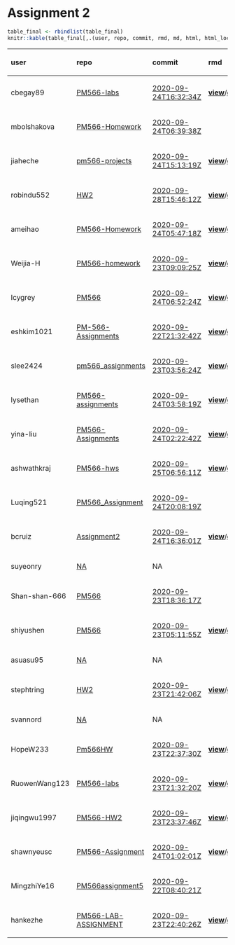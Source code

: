 Assignment 2
================

``` r
table_final <- rbindlist(table_final)
knitr::kable(table_final[,.(user, repo, commit, rmd, md, html, html_local)], format = "html")
```

<table>

<thead>

<tr>

<th style="text-align:left;">

user

</th>

<th style="text-align:left;">

repo

</th>

<th style="text-align:left;">

commit

</th>

<th style="text-align:left;">

rmd

</th>

<th style="text-align:left;">

md

</th>

<th style="text-align:left;">

html

</th>

<th style="text-align:left;">

html\_local

</th>

</tr>

</thead>

<tbody>

<tr>

<td style="text-align:left;">

cbegay89

</td>

<td style="text-align:left;">

[PM566-labs](https://github.com/cbegay89/PM566-labs/tree/eb6f6e6e11b9ae784302f1aeffea0bd813be9a43)

</td>

<td style="text-align:left;">

[2020-09-24T16:32:34Z](https://github.com/cbegay89/PM566-labs/commit/eb6f6e6e11b9ae784302f1aeffea0bd813be9a43)

</td>

<td style="text-align:left;">

[**view**](https://github.com/cbegay89/PM566-labs/blob/eb6f6e6e11b9ae784302f1aeffea0bd813be9a43/Assignment2_092320.Rmd)/[**download**](https://raw.githubusercontent.com/cbegay89/PM566-labs/eb6f6e6e11b9ae784302f1aeffea0bd813be9a43/Assignment2_092320.Rmd)

</td>

<td style="text-align:left;">

[**view**](https://github.com/cbegay89/PM566-labs/blob/eb6f6e6e11b9ae784302f1aeffea0bd813be9a43/Assignment2_092320.md)/[**download**](https://raw.githubusercontent.com/cbegay89/PM566-labs/eb6f6e6e11b9ae784302f1aeffea0bd813be9a43/Assignment2_092320.md)

</td>

<td style="text-align:left;">

</td>

<td style="text-align:left;">

[**x**](https://ghcdn.rawgit.org/USCbiostats/PM566-admin/master/assignment-02/cbegay89.html)

</td>

</tr>

<tr>

<td style="text-align:left;">

mbolshakova

</td>

<td style="text-align:left;">

[PM566-Homework](https://github.com/mbolshakova/PM566-Homework/tree/46418c081490990b95db519c706376d0768dcc14)

</td>

<td style="text-align:left;">

[2020-09-24T06:39:38Z](https://github.com/mbolshakova/PM566-Homework/commit/46418c081490990b95db519c706376d0768dcc14)

</td>

<td style="text-align:left;">

</td>

<td style="text-align:left;">

[**view**](https://github.com/mbolshakova/PM566-Homework/blob/46418c081490990b95db519c706376d0768dcc14/Homework-2.md)/[**download**](https://raw.githubusercontent.com/mbolshakova/PM566-Homework/46418c081490990b95db519c706376d0768dcc14/Homework-2.md)

</td>

<td style="text-align:left;">

</td>

<td style="text-align:left;">

</td>

</tr>

<tr>

<td style="text-align:left;">

jiaheche

</td>

<td style="text-align:left;">

[pm566-projects](https://github.com/jiaheche/pm566-projects/tree/1a72aea6ffb41f63440c37b484f514b13b43b444)

</td>

<td style="text-align:left;">

[2020-09-24T15:13:19Z](https://github.com/jiaheche/pm566-projects/commit/1a72aea6ffb41f63440c37b484f514b13b43b444)

</td>

<td style="text-align:left;">

[**view**](https://github.com/jiaheche/pm566-projects/blob/1a72aea6ffb41f63440c37b484f514b13b43b444/02-assignment.Rmd)/[**download**](https://raw.githubusercontent.com/jiaheche/pm566-projects/1a72aea6ffb41f63440c37b484f514b13b43b444/02-assignment.Rmd)

</td>

<td style="text-align:left;">

[**view**](https://github.com/jiaheche/pm566-projects/blob/1a72aea6ffb41f63440c37b484f514b13b43b444/02-assignment.md)/[**download**](https://raw.githubusercontent.com/jiaheche/pm566-projects/1a72aea6ffb41f63440c37b484f514b13b43b444/02-assignment.md)

</td>

<td style="text-align:left;">

</td>

<td style="text-align:left;">

</td>

</tr>

<tr>

<td style="text-align:left;">

robindu552

</td>

<td style="text-align:left;">

[HW2](https://github.com/robindu552/HW2/tree/a0e287e8f2f3920ac35699a6e288791f0271fd83)

</td>

<td style="text-align:left;">

[2020-09-28T15:46:12Z](https://github.com/robindu552/HW2/commit/a0e287e8f2f3920ac35699a6e288791f0271fd83)

</td>

<td style="text-align:left;">

[**view**](https://github.com/robindu552/HW2/blob/a0e287e8f2f3920ac35699a6e288791f0271fd83/HW2.Rmd)/[**download**](https://raw.githubusercontent.com/robindu552/HW2/a0e287e8f2f3920ac35699a6e288791f0271fd83/HW2.Rmd)

</td>

<td style="text-align:left;">

</td>

<td style="text-align:left;">

</td>

<td style="text-align:left;">

</td>

</tr>

<tr>

<td style="text-align:left;">

ameihao

</td>

<td style="text-align:left;">

[PM566-Homework](https://github.com/ameihao/PM566-Homework/tree/e210bd12d7c5bb48884112b63735b9804ae67994)

</td>

<td style="text-align:left;">

[2020-09-24T05:47:18Z](https://github.com/ameihao/PM566-Homework/commit/e210bd12d7c5bb48884112b63735b9804ae67994)

</td>

<td style="text-align:left;">

[**view**](https://github.com/ameihao/PM566-Homework/blob/e210bd12d7c5bb48884112b63735b9804ae67994/HW2_PM566.Rmd)/[**download**](https://raw.githubusercontent.com/ameihao/PM566-Homework/e210bd12d7c5bb48884112b63735b9804ae67994/HW2_PM566.Rmd)

</td>

<td style="text-align:left;">

</td>

<td style="text-align:left;">

[**view**](https://ghcdn.rawgit.org/ameihao/PM566-Homework/e210bd12d7c5bb48884112b63735b9804ae67994/HW2_PM566.html)/[**download**](https://raw.githubusercontent.com/ameihao/PM566-Homework/e210bd12d7c5bb48884112b63735b9804ae67994/HW2_PM566.html)

</td>

<td style="text-align:left;">

</td>

</tr>

<tr>

<td style="text-align:left;">

Weijia-H

</td>

<td style="text-align:left;">

[PM566-homework](https://github.com/Weijia-H/PM566-homework/tree/0b426b68db80c1a8f6db359c158e308233b71180)

</td>

<td style="text-align:left;">

[2020-09-23T09:09:25Z](https://github.com/Weijia-H/PM566-homework/commit/0b426b68db80c1a8f6db359c158e308233b71180)

</td>

<td style="text-align:left;">

[**view**](https://github.com/Weijia-H/PM566-homework/blob/0b426b68db80c1a8f6db359c158e308233b71180/assignment02.Rmd)/[**download**](https://raw.githubusercontent.com/Weijia-H/PM566-homework/0b426b68db80c1a8f6db359c158e308233b71180/assignment02.Rmd)

</td>

<td style="text-align:left;">

</td>

<td style="text-align:left;">

[**view**](https://ghcdn.rawgit.org/Weijia-H/PM566-homework/0b426b68db80c1a8f6db359c158e308233b71180/assignment02.html)/[**download**](https://raw.githubusercontent.com/Weijia-H/PM566-homework/0b426b68db80c1a8f6db359c158e308233b71180/assignment02.html)

</td>

<td style="text-align:left;">

</td>

</tr>

<tr>

<td style="text-align:left;">

Icygrey

</td>

<td style="text-align:left;">

[PM566](https://github.com/Icygrey/PM566/tree/e995f2eec038f26804b4d13667c5cacd20e500ab)

</td>

<td style="text-align:left;">

[2020-09-24T06:52:24Z](https://github.com/Icygrey/PM566/commit/e995f2eec038f26804b4d13667c5cacd20e500ab)

</td>

<td style="text-align:left;">

[**view**](https://github.com/Icygrey/PM566/blob/e995f2eec038f26804b4d13667c5cacd20e500ab/TH-hw2_pm566.Rmd)/[**download**](https://raw.githubusercontent.com/Icygrey/PM566/e995f2eec038f26804b4d13667c5cacd20e500ab/TH-hw2_pm566.Rmd)

</td>

<td style="text-align:left;">

</td>

<td style="text-align:left;">

</td>

<td style="text-align:left;">

</td>

</tr>

<tr>

<td style="text-align:left;">

eshkim1021

</td>

<td style="text-align:left;">

[PM-566-Assignments](https://github.com/eshkim1021/PM-566-Assignments/tree/c5dd8f13c13d63c6719bba0d2a7628171e5ff7ad)

</td>

<td style="text-align:left;">

[2020-09-22T21:32:42Z](https://github.com/eshkim1021/PM-566-Assignments/commit/c5dd8f13c13d63c6719bba0d2a7628171e5ff7ad)

</td>

<td style="text-align:left;">

[**view**](https://github.com/eshkim1021/PM-566-Assignments/blob/c5dd8f13c13d63c6719bba0d2a7628171e5ff7ad/HW%202.Rmd)/[**download**](https://raw.githubusercontent.com/eshkim1021/PM-566-Assignments/c5dd8f13c13d63c6719bba0d2a7628171e5ff7ad/HW%202.Rmd)

</td>

<td style="text-align:left;">

</td>

<td style="text-align:left;">

</td>

<td style="text-align:left;">

[**x**](https://ghcdn.rawgit.org/USCbiostats/PM566-admin/master/assignment-02/eshkim1021.html)

</td>

</tr>

<tr>

<td style="text-align:left;">

slee2424

</td>

<td style="text-align:left;">

[pm566\_assignments](https://github.com/slee2424/pm566_assignments/tree/7bc1251da675984f3178b2915815644ef4cfde4f)

</td>

<td style="text-align:left;">

[2020-09-23T03:56:24Z](https://github.com/slee2424/pm566_assignments/commit/7bc1251da675984f3178b2915815644ef4cfde4f)

</td>

<td style="text-align:left;">

[**view**](https://github.com/slee2424/pm566_assignments/blob/7bc1251da675984f3178b2915815644ef4cfde4f/Assignment2.Rmd)/[**download**](https://raw.githubusercontent.com/slee2424/pm566_assignments/7bc1251da675984f3178b2915815644ef4cfde4f/Assignment2.Rmd)

</td>

<td style="text-align:left;">

[**view**](https://github.com/slee2424/pm566_assignments/blob/7bc1251da675984f3178b2915815644ef4cfde4f/Assignment2.md)/[**download**](https://raw.githubusercontent.com/slee2424/pm566_assignments/7bc1251da675984f3178b2915815644ef4cfde4f/Assignment2.md)

</td>

<td style="text-align:left;">

</td>

<td style="text-align:left;">

</td>

</tr>

<tr>

<td style="text-align:left;">

lysethan

</td>

<td style="text-align:left;">

[PM566-assignments](https://github.com/lysethan/PM566-assignments/tree/72d48394d3ada8e8558f1d4fbdb4fa65491dc998)

</td>

<td style="text-align:left;">

[2020-09-24T03:58:19Z](https://github.com/lysethan/PM566-assignments/commit/72d48394d3ada8e8558f1d4fbdb4fa65491dc998)

</td>

<td style="text-align:left;">

[**view**](https://github.com/lysethan/PM566-assignments/blob/72d48394d3ada8e8558f1d4fbdb4fa65491dc998/assignment-2.Rmd)/[**download**](https://raw.githubusercontent.com/lysethan/PM566-assignments/72d48394d3ada8e8558f1d4fbdb4fa65491dc998/assignment-2.Rmd)

</td>

<td style="text-align:left;">

[**view**](https://github.com/lysethan/PM566-assignments/blob/72d48394d3ada8e8558f1d4fbdb4fa65491dc998/assignment-2.md)/[**download**](https://raw.githubusercontent.com/lysethan/PM566-assignments/72d48394d3ada8e8558f1d4fbdb4fa65491dc998/assignment-2.md)

</td>

<td style="text-align:left;">

[**view**](https://ghcdn.rawgit.org/lysethan/PM566-assignments/72d48394d3ada8e8558f1d4fbdb4fa65491dc998/assignment-2.html)/[**download**](https://raw.githubusercontent.com/lysethan/PM566-assignments/72d48394d3ada8e8558f1d4fbdb4fa65491dc998/assignment-2.html)

</td>

<td style="text-align:left;">

</td>

</tr>

<tr>

<td style="text-align:left;">

yina-liu

</td>

<td style="text-align:left;">

[PM566-Assignments](https://github.com/yina-liu/PM566-Assignments/tree/77ad92128dd8f9e1c2f69889092eeaccccb3a04a)

</td>

<td style="text-align:left;">

[2020-09-24T02:22:42Z](https://github.com/yina-liu/PM566-Assignments/commit/77ad92128dd8f9e1c2f69889092eeaccccb3a04a)

</td>

<td style="text-align:left;">

[**view**](https://github.com/yina-liu/PM566-Assignments/blob/77ad92128dd8f9e1c2f69889092eeaccccb3a04a/PM566-Assignment2.Rmd)/[**download**](https://raw.githubusercontent.com/yina-liu/PM566-Assignments/77ad92128dd8f9e1c2f69889092eeaccccb3a04a/PM566-Assignment2.Rmd)

</td>

<td style="text-align:left;">

</td>

<td style="text-align:left;">

[**view**](https://ghcdn.rawgit.org/yina-liu/PM566-Assignments/77ad92128dd8f9e1c2f69889092eeaccccb3a04a/PM566-Assignment2.html)/[**download**](https://raw.githubusercontent.com/yina-liu/PM566-Assignments/77ad92128dd8f9e1c2f69889092eeaccccb3a04a/PM566-Assignment2.html)

</td>

<td style="text-align:left;">

</td>

</tr>

<tr>

<td style="text-align:left;">

ashwathkraj

</td>

<td style="text-align:left;">

[PM566-hws](https://github.com/ashwathkraj/PM566-hws/tree/a00821cf11ce6a1ee01c51c10fc81884c975feba)

</td>

<td style="text-align:left;">

[2020-09-25T06:56:11Z](https://github.com/ashwathkraj/PM566-hws/commit/a00821cf11ce6a1ee01c51c10fc81884c975feba)

</td>

<td style="text-align:left;">

[**view**](https://github.com/ashwathkraj/PM566-hws/blob/a00821cf11ce6a1ee01c51c10fc81884c975feba/hw2.Rmd)/[**download**](https://raw.githubusercontent.com/ashwathkraj/PM566-hws/a00821cf11ce6a1ee01c51c10fc81884c975feba/hw2.Rmd)

</td>

<td style="text-align:left;">

</td>

<td style="text-align:left;">

[**view**](https://ghcdn.rawgit.org/ashwathkraj/PM566-hws/a00821cf11ce6a1ee01c51c10fc81884c975feba/hw2.html)/[**download**](https://raw.githubusercontent.com/ashwathkraj/PM566-hws/a00821cf11ce6a1ee01c51c10fc81884c975feba/hw2.html)

</td>

<td style="text-align:left;">

</td>

</tr>

<tr>

<td style="text-align:left;">

Luqing521

</td>

<td style="text-align:left;">

[PM566\_Assignment](https://github.com/Luqing521/PM566_Assignment/tree/b5e54cd01c4ae99fb2468da6d5d7d383ac2fdd83)

</td>

<td style="text-align:left;">

[2020-09-24T20:08:19Z](https://github.com/Luqing521/PM566_Assignment/commit/b5e54cd01c4ae99fb2468da6d5d7d383ac2fdd83)

</td>

<td style="text-align:left;">

</td>

<td style="text-align:left;">

</td>

<td style="text-align:left;">

</td>

<td style="text-align:left;">

</td>

</tr>

<tr>

<td style="text-align:left;">

bcruiz

</td>

<td style="text-align:left;">

[Assignment2](https://github.com/bcruiz/Assignment2/tree/12022f3e65270919064dcf75ead7ae041280ba42)

</td>

<td style="text-align:left;">

[2020-09-24T16:36:01Z](https://github.com/bcruiz/Assignment2/commit/12022f3e65270919064dcf75ead7ae041280ba42)

</td>

<td style="text-align:left;">

[**view**](https://github.com/bcruiz/Assignment2/blob/12022f3e65270919064dcf75ead7ae041280ba42/Assignment2.Rmd)/[**download**](https://raw.githubusercontent.com/bcruiz/Assignment2/12022f3e65270919064dcf75ead7ae041280ba42/Assignment2.Rmd)

</td>

<td style="text-align:left;">

[**view**](https://github.com/bcruiz/Assignment2/blob/12022f3e65270919064dcf75ead7ae041280ba42/Assignment2.md)/[**download**](https://raw.githubusercontent.com/bcruiz/Assignment2/12022f3e65270919064dcf75ead7ae041280ba42/Assignment2.md)

</td>

<td style="text-align:left;">

</td>

<td style="text-align:left;">

[**x**](https://ghcdn.rawgit.org/USCbiostats/PM566-admin/master/assignment-02/bcruiz.html)

</td>

</tr>

<tr>

<td style="text-align:left;">

suyeonry

</td>

<td style="text-align:left;">

[NA](https://github.com/NA/tree/NA)

</td>

<td style="text-align:left;">

NA

</td>

<td style="text-align:left;">

</td>

<td style="text-align:left;">

</td>

<td style="text-align:left;">

</td>

<td style="text-align:left;">

</td>

</tr>

<tr>

<td style="text-align:left;">

Shan-shan-666

</td>

<td style="text-align:left;">

[PM566](https://github.com/Shan-shan-666/PM566/tree/bc1bc3ea27d26b664aa7e331ec52a87f545afe83)

</td>

<td style="text-align:left;">

[2020-09-23T18:36:17Z](https://github.com/Shan-shan-666/PM566/commit/bc1bc3ea27d26b664aa7e331ec52a87f545afe83)

</td>

<td style="text-align:left;">

</td>

<td style="text-align:left;">

</td>

<td style="text-align:left;">

</td>

<td style="text-align:left;">

</td>

</tr>

<tr>

<td style="text-align:left;">

shiyushen

</td>

<td style="text-align:left;">

[PM566](https://github.com/shiyushen/PM566/tree/9bfd05372c1a9bb27dc998ad27a9e66f278edd03)

</td>

<td style="text-align:left;">

[2020-09-23T05:11:55Z](https://github.com/shiyushen/PM566/commit/9bfd05372c1a9bb27dc998ad27a9e66f278edd03)

</td>

<td style="text-align:left;">

[**view**](https://github.com/shiyushen/PM566/blob/9bfd05372c1a9bb27dc998ad27a9e66f278edd03/PM566HW2.Rmd)/[**download**](https://raw.githubusercontent.com/shiyushen/PM566/9bfd05372c1a9bb27dc998ad27a9e66f278edd03/PM566HW2.Rmd)

</td>

<td style="text-align:left;">

</td>

<td style="text-align:left;">

[**view**](https://ghcdn.rawgit.org/shiyushen/PM566/9bfd05372c1a9bb27dc998ad27a9e66f278edd03/PM566HW2.html)/[**download**](https://raw.githubusercontent.com/shiyushen/PM566/9bfd05372c1a9bb27dc998ad27a9e66f278edd03/PM566HW2.html)

</td>

<td style="text-align:left;">

</td>

</tr>

<tr>

<td style="text-align:left;">

asuasu95

</td>

<td style="text-align:left;">

[NA](https://github.com/NA/tree/NA)

</td>

<td style="text-align:left;">

NA

</td>

<td style="text-align:left;">

</td>

<td style="text-align:left;">

</td>

<td style="text-align:left;">

</td>

<td style="text-align:left;">

</td>

</tr>

<tr>

<td style="text-align:left;">

stephtring

</td>

<td style="text-align:left;">

[HW2](https://github.com/stephtring/HW2/tree/cd242ff9f8d2f3cb2c4cddee2d0e0f5c1b58175c)

</td>

<td style="text-align:left;">

[2020-09-23T21:42:06Z](https://github.com/stephtring/HW2/commit/cd242ff9f8d2f3cb2c4cddee2d0e0f5c1b58175c)

</td>

<td style="text-align:left;">

[**view**](https://github.com/stephtring/HW2/blob/cd242ff9f8d2f3cb2c4cddee2d0e0f5c1b58175c/README.Rmd)/[**download**](https://raw.githubusercontent.com/stephtring/HW2/cd242ff9f8d2f3cb2c4cddee2d0e0f5c1b58175c/README.Rmd)

</td>

<td style="text-align:left;">

[**view**](https://github.com/stephtring/HW2/blob/cd242ff9f8d2f3cb2c4cddee2d0e0f5c1b58175c/README.md)/[**download**](https://raw.githubusercontent.com/stephtring/HW2/cd242ff9f8d2f3cb2c4cddee2d0e0f5c1b58175c/README.md)

</td>

<td style="text-align:left;">

[**view**](https://ghcdn.rawgit.org/stephtring/HW2/cd242ff9f8d2f3cb2c4cddee2d0e0f5c1b58175c/README.html)/[**download**](https://raw.githubusercontent.com/stephtring/HW2/cd242ff9f8d2f3cb2c4cddee2d0e0f5c1b58175c/README.html)

</td>

<td style="text-align:left;">

</td>

</tr>

<tr>

<td style="text-align:left;">

svannord

</td>

<td style="text-align:left;">

[NA](https://github.com/NA/tree/NA)

</td>

<td style="text-align:left;">

NA

</td>

<td style="text-align:left;">

</td>

<td style="text-align:left;">

</td>

<td style="text-align:left;">

</td>

<td style="text-align:left;">

</td>

</tr>

<tr>

<td style="text-align:left;">

HopeW233

</td>

<td style="text-align:left;">

[Pm566HW](https://github.com/HopeW233/Pm566HW/tree/d308cbacfc114966a4e978331b834f12f65e8450)

</td>

<td style="text-align:left;">

[2020-09-23T22:37:30Z](https://github.com/HopeW233/Pm566HW/commit/d308cbacfc114966a4e978331b834f12f65e8450)

</td>

<td style="text-align:left;">

[**view**](https://github.com/HopeW233/Pm566HW/blob/d308cbacfc114966a4e978331b834f12f65e8450/HW2.Rmd)/[**download**](https://raw.githubusercontent.com/HopeW233/Pm566HW/d308cbacfc114966a4e978331b834f12f65e8450/HW2.Rmd)

</td>

<td style="text-align:left;">

[**view**](https://github.com/HopeW233/Pm566HW/blob/d308cbacfc114966a4e978331b834f12f65e8450/HW2.md)/[**download**](https://raw.githubusercontent.com/HopeW233/Pm566HW/d308cbacfc114966a4e978331b834f12f65e8450/HW2.md)

</td>

<td style="text-align:left;">

</td>

<td style="text-align:left;">

</td>

</tr>

<tr>

<td style="text-align:left;">

RuowenWang123

</td>

<td style="text-align:left;">

[PM566-labs](https://github.com/RuowenWang123/PM566-labs/tree/822e1bf4c5f9627c9ddd7757ec48e52cdcd0cd1e)

</td>

<td style="text-align:left;">

[2020-09-23T21:32:20Z](https://github.com/RuowenWang123/PM566-labs/commit/822e1bf4c5f9627c9ddd7757ec48e52cdcd0cd1e)

</td>

<td style="text-align:left;">

[**view**](https://github.com/RuowenWang123/PM566-labs/blob/822e1bf4c5f9627c9ddd7757ec48e52cdcd0cd1e/Assignment%202.Rmd)/[**download**](https://raw.githubusercontent.com/RuowenWang123/PM566-labs/822e1bf4c5f9627c9ddd7757ec48e52cdcd0cd1e/Assignment%202.Rmd)

</td>

<td style="text-align:left;">

</td>

<td style="text-align:left;">

</td>

<td style="text-align:left;">

</td>

</tr>

<tr>

<td style="text-align:left;">

jiqingwu1997

</td>

<td style="text-align:left;">

[PM566-HW2](https://github.com/jiqingwu1997/PM566-HW2/tree/6a7d8ac3572d4b68b791aa6a3db788b3721cb92a)

</td>

<td style="text-align:left;">

[2020-09-23T23:37:46Z](https://github.com/jiqingwu1997/PM566-HW2/commit/6a7d8ac3572d4b68b791aa6a3db788b3721cb92a)

</td>

<td style="text-align:left;">

[**view**](https://github.com/jiqingwu1997/PM566-HW2/blob/6a7d8ac3572d4b68b791aa6a3db788b3721cb92a/566hw2.Rmd)/[**download**](https://raw.githubusercontent.com/jiqingwu1997/PM566-HW2/6a7d8ac3572d4b68b791aa6a3db788b3721cb92a/566hw2.Rmd)

</td>

<td style="text-align:left;">

</td>

<td style="text-align:left;">

[**view**](https://ghcdn.rawgit.org/jiqingwu1997/PM566-HW2/6a7d8ac3572d4b68b791aa6a3db788b3721cb92a/566hw2.html)/[**download**](https://raw.githubusercontent.com/jiqingwu1997/PM566-HW2/6a7d8ac3572d4b68b791aa6a3db788b3721cb92a/566hw2.html)

</td>

<td style="text-align:left;">

</td>

</tr>

<tr>

<td style="text-align:left;">

shawnyeusc

</td>

<td style="text-align:left;">

[PM566-Assignment](https://github.com/shawnyeusc/PM566-Assignment/tree/fcbf8b9bd1628a12bfcdf8b4b55cddbe9b9efe60)

</td>

<td style="text-align:left;">

[2020-09-24T01:02:01Z](https://github.com/shawnyeusc/PM566-Assignment/commit/fcbf8b9bd1628a12bfcdf8b4b55cddbe9b9efe60)

</td>

<td style="text-align:left;">

[**view**](https://github.com/shawnyeusc/PM566-Assignment/blob/fcbf8b9bd1628a12bfcdf8b4b55cddbe9b9efe60/ASSIGNMENT2.Rmd)/[**download**](https://raw.githubusercontent.com/shawnyeusc/PM566-Assignment/fcbf8b9bd1628a12bfcdf8b4b55cddbe9b9efe60/ASSIGNMENT2.Rmd)

</td>

<td style="text-align:left;">

</td>

<td style="text-align:left;">

[**view**](https://ghcdn.rawgit.org/shawnyeusc/PM566-Assignment/fcbf8b9bd1628a12bfcdf8b4b55cddbe9b9efe60/ASSIGNMENT2.html)/[**download**](https://raw.githubusercontent.com/shawnyeusc/PM566-Assignment/fcbf8b9bd1628a12bfcdf8b4b55cddbe9b9efe60/ASSIGNMENT2.html)

</td>

<td style="text-align:left;">

</td>

</tr>

<tr>

<td style="text-align:left;">

MingzhiYe16

</td>

<td style="text-align:left;">

[PM566assignment5](https://github.com/MingzhiYe16/PM566assignment5/tree/4256814b020c2572d10dd72032e40b713735f794)

</td>

<td style="text-align:left;">

[2020-09-22T08:40:21Z](https://github.com/MingzhiYe16/PM566assignment5/commit/4256814b020c2572d10dd72032e40b713735f794)

</td>

<td style="text-align:left;">

</td>

<td style="text-align:left;">

[**view**](https://github.com/MingzhiYe16/PM566assignment5/blob/4256814b020c2572d10dd72032e40b713735f794/Assignment5.md)/[**download**](https://raw.githubusercontent.com/MingzhiYe16/PM566assignment5/4256814b020c2572d10dd72032e40b713735f794/Assignment5.md)

</td>

<td style="text-align:left;">

[**view**](https://ghcdn.rawgit.org/MingzhiYe16/PM566assignment5/4256814b020c2572d10dd72032e40b713735f794/Assignment5.html)/[**download**](https://raw.githubusercontent.com/MingzhiYe16/PM566assignment5/4256814b020c2572d10dd72032e40b713735f794/Assignment5.html)

</td>

<td style="text-align:left;">

</td>

</tr>

<tr>

<td style="text-align:left;">

hankezhe

</td>

<td style="text-align:left;">

[PM566-LAB-ASSIGNMENT](https://github.com/hankezhe/PM566-LAB-ASSIGNMENT/tree/c9fec0ae71f9404169fbf180d8de37d63b1465dd)

</td>

<td style="text-align:left;">

[2020-09-23T22:40:26Z](https://github.com/hankezhe/PM566-LAB-ASSIGNMENT/commit/c9fec0ae71f9404169fbf180d8de37d63b1465dd)

</td>

<td style="text-align:left;">

[**view**](https://github.com/hankezhe/PM566-LAB-ASSIGNMENT/blob/c9fec0ae71f9404169fbf180d8de37d63b1465dd/HW2.rmd)/[**download**](https://raw.githubusercontent.com/hankezhe/PM566-LAB-ASSIGNMENT/c9fec0ae71f9404169fbf180d8de37d63b1465dd/HW2.rmd)

</td>

<td style="text-align:left;">

[**view**](https://github.com/hankezhe/PM566-LAB-ASSIGNMENT/blob/c9fec0ae71f9404169fbf180d8de37d63b1465dd/HW2.md)/[**download**](https://raw.githubusercontent.com/hankezhe/PM566-LAB-ASSIGNMENT/c9fec0ae71f9404169fbf180d8de37d63b1465dd/HW2.md)

</td>

<td style="text-align:left;">

[**view**](https://ghcdn.rawgit.org/hankezhe/PM566-LAB-ASSIGNMENT/c9fec0ae71f9404169fbf180d8de37d63b1465dd/HW2.html)/[**download**](https://raw.githubusercontent.com/hankezhe/PM566-LAB-ASSIGNMENT/c9fec0ae71f9404169fbf180d8de37d63b1465dd/HW2.html)

</td>

<td style="text-align:left;">

</td>

</tr>

</tbody>

</table>
